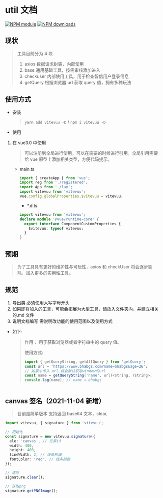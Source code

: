 <!--
 * @abstract: JianJie
 * @version: 0.0.1
 * @Author: bhabgs
 * @Date: 2021-02-23 13:22:47
 * @LastEditors: bhabgs
 * @LastEditTime: 2021-02-26 11:13:10
-->

# util 文档

[![NPM module](https://img.shields.io/npm/v/vitevuu.svg)](https://npmjs.org/package/vitevuu)
[![NPM downloads](https://img.shields.io/npm/dt/vitevuu.svg)](https://npmjs.org/package/vitevuu)

## 现状

> 工具目前分为 4 块
>
> 1. axios 数据请求封装，内部使用
> 2. base 通用基础工具，按需审核添加进入
> 3. checkuser 内部使用工具，用于检查智信用户登录信息
> 4. getQuery 根据浏览器 url 获取 query 值，拥有多种玩法

## 使用方式

- 安装

  > `yarn add vitevuu -D` / `npm i vitevuu -D`

- 使用

1.  在 vue3.0 中使用

    > 可以注册到全局进行使用，可以在需要的时候进行引用，全局引用需要给 vue 原型上添加相关类型，方便代码提示。

    - main.ts

      ```ts
      import { createApp } from 'vue';
      import reg from './registered';
      import App from './lay';
      import vitevuu from 'vitevuu';
      vue.config.globalProperties.$vitevuu = vitevuu;
      ```

      - \*.d.ts

      ```ts
      import vitevuu from 'vitevuu';
      declare module '@vue/runtime-core' {
        export interface ComponentCustomProperties {
          $vitevuu: typeof vitevuu;
        }
      }
      ```

## 预期

> 为了工具具有更好的维护性与可玩性，axios 和 checkUser 将会逐步剔除，加入更多的实用性工具。

## 规范

1. 导出类 必须使用大写字母开头
2. 如果即将加入的工具，可能会拓展为大型工具，请放入文件夹内，并建立相关的.md 文件
3. 说明文档编写 需说明改功能的使用范围以及使用方式

- 如下:
  > 作用： 用于获取浏览器或者字符串中的 query 值。
  >
  > 使用方式:
  >
  > ```js
  > import { getQueryString, getAllQuery } from 'getQuery';
  > const url = 'https://www.bhabgs.com?name=bhabgs&age=26';
  > // 如果未传入 url,将会默认获取window的url
  > const name = getQueryString('name', url)<string, ?string>;
  > console.log(name); // name = bhabgs
  > ```

```

```

## canvas 签名（2021-11-04 新增）

> 目前是简单版本 支持返回 base64 文本，clear,

```ts
import vitevuu, { signature } from 'vitevuu';

// 初始化
const signature = new vitevuu.signature({
  ele: 'canvas', // 元素id
  width: 400,
  height: 400,
  lineWidth: 2, // 线条粗细
  fontColor: 'red', // 线条颜色
});

// 清除
signature.clear();

// 获取png
signature.getPNGImage();
```
